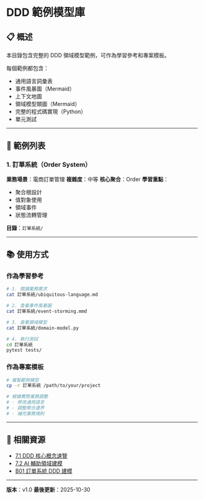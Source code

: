 # DDD 範例模型庫

## 📋 概述

本目錄包含完整的 DDD 領域模型範例，可作為學習參考和專案模板。

每個範例都包含：
- 通用語言詞彙表
- 事件風暴圖（Mermaid）
- 上下文地圖
- 領域模型類圖（Mermaid）
- 完整的程式碼實現（Python）
- 單元測試

---

## 🎯 範例列表

### 1. 訂單系統（Order System）

**業務場景**：電商訂單管理
**複雜度**：中等
**核心聚合**：Order
**學習重點**：
- 聚合根設計
- 值對象使用
- 領域事件
- 狀態流轉管理

**目錄**：`訂單系統/`

---

## 📚 使用方式

### 作為學習參考

```bash
# 1. 閱讀業務需求
cat 訂單系統/ubiquitous-language.md

# 2. 查看事件風暴圖
cat 訂單系統/event-storming.mmd

# 3. 查看領域模型
cat 訂單系統/domain-model.py

# 4. 執行測試
cd 訂單系統
pytest tests/
```

### 作為專案模板

```bash
# 複製範例模型
cp -r 訂單系統 /path/to/your/project

# 根據實際業務調整
# - 修改通用語言
# - 調整聚合邊界
# - 補充業務規則
```

---

## 🔗 相關資源

- [7.1 DDD 核心概念速覽](../理論/7.1_DDD核心概念速覽.md)
- [7.2 AI 輔助領域建模](../理論/7.2_AI輔助領域建模.md)
- [B01 訂單系統 DDD 建模](../情境題庫/基礎級/B01_訂單系統DDD建模.md)

---

**版本**：v1.0
**最後更新**：2025-10-30
